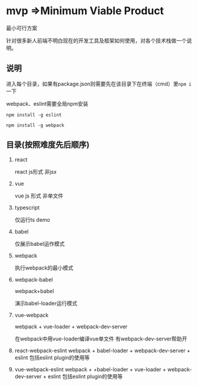 # mvp =>Minimum Viable Product

最小可行方案

针对很多新人前端不明白现在的开发工具及框架如何使用，对各个技术栈做一个说明。

## 说明

进入每个目录，如果有package.json则需要先在该目录下在终端（cmd）里`npm i`一下

webpack、eslint需要全局npm安装

`npm install -g eslint`

`npm install -g webpack`

## 目录(按照难度先后顺序)

1. react

    react js形式 非jsx
2. vue

    vue js 形式 非单文件
3. typescript

    仅运行ts demo
4. babel

    仅展示babel运作模式
5. webpack

    执行webpack的最小模式
6. webpack-babel

    webpack+babel

    演示babel-loader运行模式
7. vue-webpack

    webpack + vue-loader + webpack-dev-server

    在webpack中用vue-loader编译vue单文件
    有webpack-dev-server帮助开
8. react-webpack-eslint
    webpack + babel-loader + webpack-dev-server + eslint
    包括eslint plugin的使用等

9. vue-webpack-eslint
    webpack + +babel-loader + vue-loader + webpack-dev-server + eslint
    包括eslint plugin的使用等